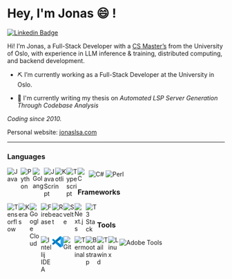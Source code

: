 # Hey, I'm Jonas 😄 !

[![Linkedin Badge](https://img.shields.io/badge/-LinkedIn-0e76a8?style=flat-square&logo=Linkedin&logoColor=white)](https://www.linkedin.com/in/jonas-silva-b1a628ba/)

Hi! I’m Jonas, a Full-Stack Developer with a [CS Master’s](https://www.uio.no/studier/program/informatikk-programmering-master/) from the University of Oslo, with experience in LLM inference & training, distributed computing, and backend development.

- ⛏  I’m currently working as a Full-Stack Developer at the University in Oslo.
<!--- - 💡  I’m currently learning more about Natural Language Processing.] -->
- 📑  I'm currently writing my thesis on *Automated LSP Server Generation Through Codebase Analysis*

<i>Coding since 2010.</i>

Personal website: [jonaslsa.com](https://jonaslsa.com/)

---

### Languages
<img align="left" alt="Java" width="31px" src="./icons/java3.png" />
<img align="left" alt="Python" width="28px" src="./icons/python.png" />
<img align="middle" alt="C#" width="20px" src="./icons/csharp.png" />
<img align="left" alt="Golang" width="26px" src="https://svgl.app/library/golang_dark.svg" />
<img align="left" alt="JavaScript" width="26px" src="./icons/javascript.png" />
<img align="middle" alt="Perl" width="26px" src="./icons/perl_icon.png" />
<img align="left" alt="Kotlin" width="26px" src="./icons/kotlin.png" />
<img align="left" alt="Typescript" width="26px" src="https://svgl.app/library/typescript.svg" />
<img align="left" alt="C" width="26px" src="https://svgl.app/library/c.svg" />
<br>

### Frameworks
<img align="left" alt="Tensorflow" width="26px" src="./icons/tf.png" />
<img align="left" alt="Keras" width="26px" src="./icons/keras.png" />
<img align="left" alt="Google Cloud" width="26px" src="./icons/gcp.png" />
<img align="left" alt="Firebase" width="26px" src="./icons/firebase.png" />
<img align="left" alt="React" width="26px" src="https://upload.wikimedia.org/wikipedia/commons/a/a7/React-icon.svg" />
<img align="left" alt="Svelte" width="26px" src="https://svgl.app/library/svelte.svg" />
<img align="left" alt="Next.js" width="26px" src="https://svgl.app/library/nextjs_icon_dark.svg" />
<img align="left" alt="T3 Stack" width="26px" src="https://svgl.app/library/t3-light.svg" />
<br>

### Tools
<img align="left" alt="Intellij IDEA" width="26px" src="./icons/idea.png" />
<img align="left" alt="Visual Studio Code" width="26px" src="https://raw.githubusercontent.com/github/explore/80688e429a7d4ef2fca1e82350fe8e3517d3494d/topics/visual-studio-code/visual-studio-code.png" />
<img align="left" alt="Git" width="26px" src="./icons/git.png" />
<img align="left" alt="Terminal" width="26px" src="./icons/terminal.png" />
<img align="left" alt="Bootstrap" width="26px" src="./icons/bootstrap.png" />
<img align="left" alt="Tailwind" width="26px" src="./icons/tailwind.png" />
<img align="left" alt="Linux" width="26px" src="./icons/linux2.png" />
<img align="middle" alt="Adobe Tools" width="64px" src="./icons/adobe.png" />
